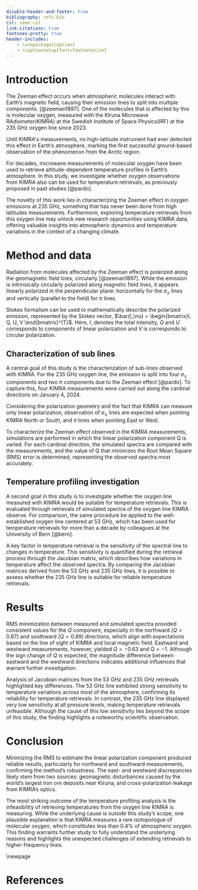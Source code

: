 ```yaml
---
disable-header-and-footer: true
bibliography: refs.bib
csl: ieee.csl
link-citations: true
footnoes-pretty: true
header-includes:
    - \usepackage{caption}
    - \captionsetup{font=footnotesize}
---
```


# Introduction
The Zeeman effect occurs when atmospheric molecules interact with Earth’s
magnetic field, causing their emission lines to split into multiple components.
[@zeeman1897]. One of the molecules that is affected by this is molecular
oxygen, measured with the KIruna Microwave RAdiometer(KIMRA) at the Swedish
Institute of Space Physics(IRF) at the 235 GHz oxygen line since 2023.

Until KIMRA's measurements, no high-latitude instrument had ever detected this
effect in Earth’s atmosphere, marking the first successful ground-based
observation of the phenomenon from the Arctic region. 

For decades, microwave measurements of molecular oxygen have been used to
retrieve altitude-dependent temperature profiles in Earth’s atmosphere. In this
study, we investigate whether oxygen observations from KIMRA also can be used
for temperature retrievals, as previously proposed in past studies [@pardo].

The novelty of this work lies in characterizing the Zeeman effect in oxygen
emissions at 235 GHz, something that has never been done from high latitudes
measurements. Furthermore, exploring temperature retrievals from this oxygen
line may unlock new research opportunities using KIMRA data, offering valuable
insights into atmospheric dynamics and temperature variations in the context of
a changing climate.

# Method and data
Radiation from molecules affected by the Zeeman effect is polarized along the
geomagnetic field lines, circularly [@zeeman1897]. While the emission is
intrinsically circularly polarized along magnetic field lines, it appears
linearly polarized in the perpendicular plane: horizontally for the
$\sigma_{\pm}$ lines and vertically (parallel to the field) for $\pi$
lines. 

Stokes formalism can be used to mathematically describe the polarized
emission, represented by the Stokes vector, $\bar{I_\nu} = \begin{bmatrix}I, Q,
U, V \end{bmatrix}^{T}$. Here, $I$, denotes the total intensity, $Q$ and $U$
corresponds to components of linear polarization and $V$ is corresponds to
circular polarization.

## Characterization of sub lines
A central goal of this study is the characterization of sub-lines observed with
KIMRA. For the 235 GHz oxygen line, the emission is split into four
$\sigma_{\pm}$ components and two $\pi$ components due to the Zeeman effect
[@pardo]. To capture this, four KIMRA measurements were carried out along the
cardinal directions on January 4, 2024.

Considering the polarization geometry and the fact that KIMRA can measure only
linear polarization, observation of $\sigma_{\pm}$ lines are expected when
pointing KIMRA North or South, and $\pi$ lines when pointing East or West.

To characterize the Zeeman effect observed in the KIMRA measurements,
simulations are performed in which the linear polarization component Q is
varied. For each cardinal direction, the simulated spectra are compared with
the measurements, and the value of Q that minimizes the Root Mean Square (RMS)
error is determined, representing the observed spectra most accurately.

## Temperature profiling investigation
A second goal in this study is to investigate whether the oxygen line measured
with KIMRA would be suitable for temperature retrievals. This is evaluated
through retrievals of simulated spectra of the oxygen line KIMRA observe. For
comparison, the same procedure be applied to the well-established oxygen line
centered at 53 GHz, which has been used for temperature retrievals for more
than a decade by colleagues at the University of Bern [@bern].

A key factor in temperature retrieval is the sensitivity of the spectral line
to changes in temperature. This sensitivity is quantified during the retrieval
process through the Jacobian matrix, which describes how variations in
temperature affect the observed spectra. By comparing the Jacobian matrices
derived from the 53 GHz and 235 GHz lines, it is possible to assess whether the
235 GHz line is suitable for reliable temperature retrievals.
 
# Results
RMS minimization between measured and simulated spectra provided consistent
values for the $Q$ component, especially in the northward ($Q=0.87$) and
southward ($Q=0.89$) directions, which align with expectations based on the
line of sight of KIMRA and local magnetic field. Eastward and westward
measurements, however, yielded $Q=-0.63$ and $Q=-1$. Although the sign change
of $Q$ is expected, the magnitude difference between eastward and the westward
directions indicates additional influences that warrant further investigation.

Analysis of Jacobian matrices from the 53 GHz and 235 GHz retrievals
highlighted key differences. The 53 GHz line exhibited strong sensitivity to
temperature variations across most of the atmosphere, confirming its
reliability for temperature retrievals. In contrast, the 235 GHz line displayed
very low sensitivity at all pressure levels, making temperature retrievals
unfeasible. Although the cause of this low sensitivity lies beyond the scope of
this study, the finding highlights a noteworthy scientific observation. 

# Conclusion
Minimizing the RMS to estimate the linear polarization component produced
reliable results, particularly for northward and southward measurements,
confirming the method’s robustness. The east- and westward discrepancies likely
stem from two sources: geomagnetic disturbances caused by the world’s largest
iron ore deposits near Kiruna, and cross-polarization leakage from KIMRA’s
optics.

The most striking outcome of the temperature profiling analysis is the
infeasibility of retrieving temperatures from the oxygen line KIMRA is
measuring. While the underlying cause is outside this study’s scope, one
plausible explanation is that KIMRA measures a rare isotopologue of molecular
oxygen, which constitutes less than 0.4% of atmospheric oxygen. This finding
warrants further study to fully understand the underlying reasons and
highlights the unexpected challenges of extending retrievals to
higher-frequency lines.



\newpage
# References



